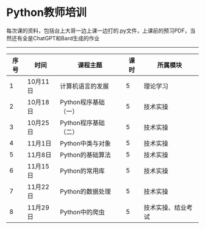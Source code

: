 # Python教师培训

每次课的资料，包括台上大哥一边上课一边打的.py文件，上课前的预习PDF，当然还有全是ChatGPT和Bard生成的作业

---

序号 | 时间    | 课程主题           | 课时 | 所属模块
----|---------|------------------|-----|--------
1   | 10月11日 | 计算机语言的发展   | 5   | 理论学习
2   | 10月18日 | Python程序基础（一）| 5   | 技术实操
3   | 10月25日 | Python程序基础（二）| 5   | 技术实操
4   | 11月1日  | Python中类与对象   | 5   | 技术实操
5   | 11月8日  | Python的基础算法   | 5   | 技术实操
6   | 11月15日 | Python的常用库    | 5   | 技术实操
7   | 11月22日 | Python的数据处理   | 5   | 技术实操
8   | 11月29日 | Python中的爬虫    | 5   | 技术实操、结业考试